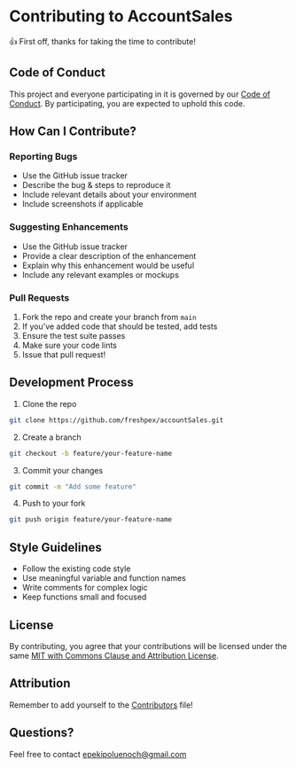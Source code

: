 # Contributing to AccountSales

👍 First off, thanks for taking the time to contribute!

## Code of Conduct

This project and everyone participating in it is governed by our [Code of Conduct](CODE_OF_CONDUCT.md). By participating, you are expected to uphold this code.

## How Can I Contribute?

### Reporting Bugs

- Use the GitHub issue tracker
- Describe the bug & steps to reproduce it
- Include relevant details about your environment
- Include screenshots if applicable

### Suggesting Enhancements

- Use the GitHub issue tracker
- Provide a clear description of the enhancement
- Explain why this enhancement would be useful
- Include any relevant examples or mockups

### Pull Requests

1. Fork the repo and create your branch from `main`
2. If you've added code that should be tested, add tests
3. Ensure the test suite passes
4. Make sure your code lints
5. Issue that pull request!

## Development Process

1. Clone the repo

```bash
git clone https://github.com/freshpex/accountSales.git
```

2. Create a branch

```bash
git checkout -b feature/your-feature-name
```

3. Commit your changes

```bash
git commit -m "Add some feature"
```

4. Push to your fork

```bash
git push origin feature/your-feature-name
```

## Style Guidelines

- Follow the existing code style
- Use meaningful variable and function names
- Write comments for complex logic
- Keep functions small and focused

## License

By contributing, you agree that your contributions will be licensed under the same [MIT with Commons Clause and Attribution License](LICENSE).

## Attribution

Remember to add yourself to the [Contributors](CONTRIBUTORS.md) file!

## Questions?

Feel free to contact epekipoluenoch@gmail.com
